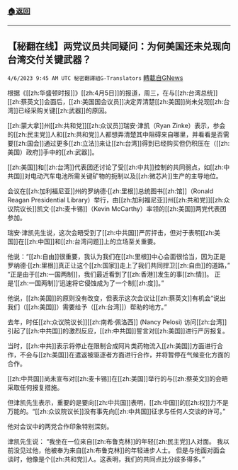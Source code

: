 ###  [:house:返回](README.md)
---


## 【秘翻在线】两党议员共同疑问：为何美国还未兑现向台湾交付关键武器？
`4/6/2023 9:45 AM UTC 秘密翻譯組G-Translators` [轉載自GNews](https://gnews.org/articles/1075676)

根据《[[zh:华盛顿时报]]》[[zh:4月5日]]的报道，周三，在与[[zh:台湾总统]][[zh:蔡英文]]会面后，[[zh:美国国会议员]]决定弄清楚[[zh:美国]]尚未兑现[[zh:台湾]]已经采购关键[[zh:武器]]的原因。

[[zh:蒙大拿]]州[[zh:共和党]][[zh:众议员]]瑞安·津凯（Ryan Zinke）表示，参会的[[zh:民主党]]人和[[zh:共和党]]人都想弄清楚其中阻碍来自哪里，并看看是否需要[[zh:国会]]通过更多[[zh:立法]]来让[[zh:台湾]]得到已经购买但仍积压在（[[zh:美国）政府]]手中的[[zh:武器]]。

[[zh:美国]]和[[zh:台湾]]代表团还讨论了受[[zh:中共]]控制的共同弱点，如[[zh:中共国]]对电动汽车电池所需关键矿物的扼制以及[[zh:微芯片]]生产的主导地位。

会议在[[zh:加利福尼亚]]州的罗纳德·[[zh:里根]]总统图书[[zh:馆]]（Ronald Reagan Presidential Library）举行，由[[zh:加利福尼亚]]州[[zh:共和党]][[zh:众议院议长]]凯文·[[zh:麦卡锡]]（Kevin McCarthy）率领的[[zh:美国]]两党代表团参加。

瑞安·津凯先生说，这次会晤受到了[[zh:中共国]]严厉抨击，但对于表明[[zh:美国]]在[[zh:中国]]和[[zh:台湾问题]]上的立场至关重要。

他说：“[[zh:自由]]很重要，我认为我们在[[zh:里根]]中心会面很恰当，因为正是罗纳德·[[zh:里根]]真正让这个[[zh:国家]]走上了我们共同捍卫[[zh:自由]]的道路，”  “正是由于[[zh:一国两制]]，我们最近看到了[[zh:香港]]发生的事[[zh:情]]。  正是‘[[zh:一国两制]]’迅速将它侵蚀成为了一个制[[zh:度]]。”

他说，[[zh:美国]]的原则没有改变，但表示这次会议让[[zh:蔡英文]]有机会“说出我们（[[zh:美国]]）需要给予（[[zh:台湾]]）帮助的地方。”

去年，时任[[zh:众议院议长]][[zh:南希·佩洛西]] (Nancy Pelosi) 访问[[zh:台湾]]引起了[[zh:中共国]]的激烈反应，[[zh:中共国]]誓言对[[zh:美国]]进行严厉报复。

当时，[[zh:中共]]表示将停止在限制合成阿片类药物流入[[zh:美国]]方面进行合作，不会与[[zh:美国]]在遣返被驱逐者方面进行合作，并将暂停在气候变化方面的合作。

[[zh:中共国]]尚未宣布对[[zh:麦卡锡]]在[[zh:美国]]举行的与[[zh:蔡英文]]的会晤采取任何报复措施。

但津凯先生表示，重要的是要向[[zh:中共国]]表明，[[zh:中国]]的[[zh:权]]力不是万能的。“[[zh:众议院议长]]没有事先向[[zh:中共国]]征求与任何人交谈的许可。”

他对会议中的两党合作印象特别深刻。

津凯先生说： “我坐在一位来自[[zh:布鲁克林]]的年轻[[zh:民主党]]人对面。 我以前没见过他，他被奉为来自[[zh:布鲁克林]]的年轻进步人士。 但是与他面对面会谈时，他像是个[[zh:共和党]]人。这表明，我们的共同点比分歧多得多。”
